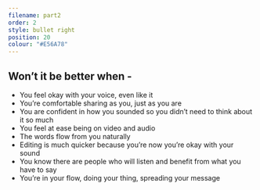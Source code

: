 ```yaml
---
filename: part2
order: 2
style: bullet right
position: 20
colour: "#E56A78"
---
```

## **Won’t it be better when** -

* You feel okay with your voice, even like it
* You’re comfortable sharing as you, just as you are
* You are confident in how you sounded so you didn’t need to think about it so much
* You feel at ease being on video and audio
* The words flow from you naturally
* Editing is much quicker because you’re now you’re okay with your sound
* You know there are people who will listen and benefit from what you have to say
* You’re in your flow, doing your thing, spreading your message